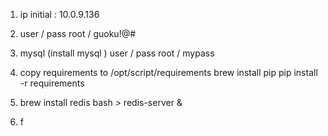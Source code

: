 1. ip 
    initial : 10.0.9.136
    
2. user / pass
    root / guoku!@#

3. mysql (install mysql )
    user / pass
    root / mypass
    
4. copy requirements to /opt/script/requirements
    brew install pip 
    pip install -r requirements
 
5. brew install redis
    bash > redis-server &
    
6. f